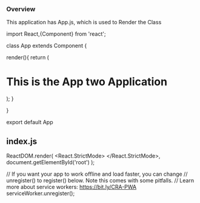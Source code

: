 


### Overview

This application has App.js, which is used to Render the Class 


import React,{Component} from 'react';


class App extends Component {

render(){
 return (
  <div className="App">
      <h1> This is the App two Application </h1>
      </div>
 );
}

}

export default App


## index.js
ReactDOM.render(
  <React.StrictMode>
    <App />
  </React.StrictMode>,
  document.getElementById('root')
);

// If you want your app to work offline and load faster, you can change
// unregister() to register() below. Note this comes with some pitfalls.
// Learn more about service workers: https://bit.ly/CRA-PWA
serviceWorker.unregister();

